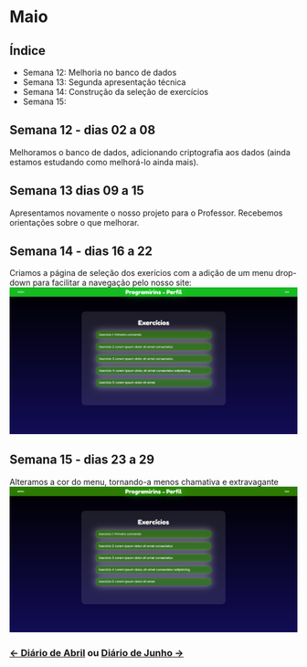 # Maio

## Índice
- Semana 12: Melhoria no banco de dados
- Semana 13: Segunda apresentação técnica
- Semana 14: Construção da seleção de exercícios
- Semana 15:

## Semana 12 - dias 02 a 08

Melhoramos o banco de dados, adicionando criptografia aos dados (ainda estamos estudando como melhorá-lo ainda mais).

## Semana 13 dias 09 a 15

Apresentamos novamente o nosso projeto para o Professor. Recebemos orientações sobre o que melhorar.

## Semana 14 - dias 16 a 22

Criamos a página de seleção dos exerícios com a adição de um menu drop-down para facilitar a navegação pelo nosso site:
![SiteMenuExc](./Imagens/Mai_01.jpg)


## Semana 15 - dias 23 a 29

Alteramos a cor do menu, tornando-a menos chamativa e extravagante
![SiteMenuExc1](./Imagens/Mai_01.1.jpg)

### [← Diário de Abril](https://github.com/NatanPolsak/Programirins-by-VP/blob/main/diario/Abril.md) ou [Diário de Junho →](https://github.com/NatanPolsak/Programirins-by-VP/blob/main/diario/Junho.md)
